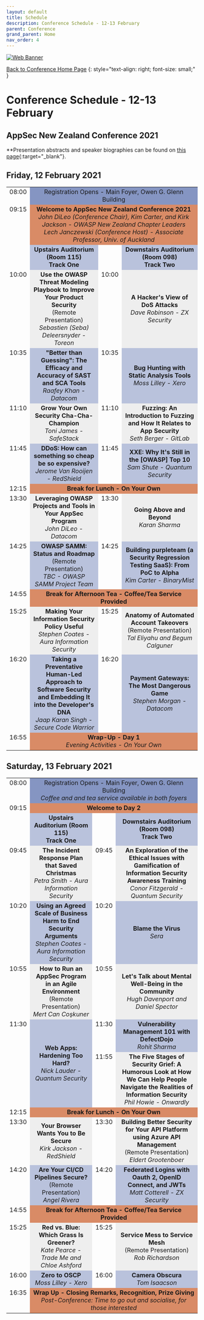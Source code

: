 ```yaml
---
layout: default
title: Schedule
description: Conference Schedule - 12-13 February
parent: Conference
grand_parent: Home
nav_order: 4
---
```


[![Web Banner](/assets/images/AppSecNZ_Web_Banner.png)](index.md)

[Back to Conference Home Page](index.md)
{: style="text-align: right; font-size: small;" }

# Conference Schedule - 12-13 February

## AppSec New Zealand Conference 2021

**Presentation abstracts and speaker biographies can be found on [this page](speakers.md){:target="_blank"}.

## Friday, 12 February 2021

<table width="100%">
  <tr>
    <td style="vertical-align: top; text-align: right;">08:00</td>
    <td colspan="3" style="background-color: #8595C2; text-align: center;">
      Registration Opens - Main Foyer, Owen G. Glenn Building
    </td>
  </tr>
  <tr>
    <td valign="top" align="right">09:15</td>
    <td colspan="3" style="background-color: #D98B66; text-align: center;">
      <strong>Welcome to AppSec New Zealand Conference 2021</strong>
      <br />
      <em>John DiLeo (Conference Chair), Kim Carter, and Kirk Jackson - OWASP New Zealand Chapter Leaders<br />Lech Janczewski (Conference Host) - Associate Professor, Univ. of Auckland</em>
    </td>
  </tr>
  <tr>
    <td style="vertical-align: top; text-align: right;">&nbsp;</td>
    <td style="background-color: #B9C2DC; text-align: center; font-weight: bold;">
      Upstairs&nbsp;Auditorium (Room&nbsp;115)
      <br />
      Track One
    </td>
    <td style="vertical-align: top; text-align: right;">&nbsp;</td>
    <td style="background-color: #B9C2DC; text-align: center; font-weight: bold;">
      Downstairs&nbsp;Auditorium (Room&nbsp;098)
      <br />
      Track Two
    </td>
  </tr>
  <tr>
    <td style="width: 4%; vertical-align: top; text-align: right;">10:00</td>
    <td style="background-color: #EEE; text-align: center;">
      <strong>Use the OWASP Threat Modeling Playbook to Improve Your Product Security</strong><br />(Remote Presentation)
      <br />
      <em>Sebastien (Seba) Deleersnyder - Toreon</em>
    </td>
    <td style="width: 4%; vertical-align: top; text-align: right;">10:00</td>
    <td style="background-color: #EEE; text-align: center">
      <strong>A Hacker's View of DoS Attacks</strong>
      <br />
      <em>Dave Robinson - ZX Security</em>
    </td>
  </tr>
  <tr>
    <td style="vertical-align: top; text-align: right;">10:35</td>
    <td style="background-color: #B9C2DC; text-align: center">
      <strong>"Better than Guessing": The Efficacy and Accuracy of SAST and SCA Tools</strong>
      <br />
      <em>Raafey Khan - Datacom</em>
    </td>
    <td style="vertical-align: top; text-align: right;">10:35</td>
    <td style="background-color: #B9C2DC; text-align: center">
       <strong>Bug Hunting with Static Analysis Tools</strong>
      <br />
      <em>Moss Lilley - Xero</em>
    </td>
  </tr>
  <tr>
    <td style="vertical-align: top; text-align: right;">11:10</td>
    <td style="background-color: #EEE; text-align: center;">
      <strong>Grow Your Own Security Cha-Cha-Champion</strong>
      <br />
      <em>Toni James - SafeStack</em>
    </td>
    <td style="vertical-align: top; text-align: right;">11:10</td>
    <td style="background-color: #EEE; text-align: center">
      <strong>Fuzzing: An Introduction to Fuzzing and How It Relates to App Security</strong>
      <br />
      <em>Seth Berger - GitLab</em>
    </td>
  </tr>
  <tr>
    <td style="vertical-align: top; text-align: right;">11:45</td>
    <td style="background-color: #B9C2DC; text-align: center">
      <strong>DDoS: How can something so cheap be so expensive?</strong>
      <br />
      <em>Jerome Van Rooijen - RedShield</em>
    </td>
    <td style="vertical-align: top; text-align: right;">11:45</td>
    <td style="background-color: #B9C2DC; text-align: center">
      <strong>XXE: Why It's Still in the [OWASP] Top 10</strong>
      <br />
      <em>Sam Shute - Quantum Security</em>
    </td>
  </tr>
  <tr>
    <td style="vertical-align: top; text-align: right;">12:15</td>
    <td colspan="3" style="background-color: #D98B66; text-align: center; font-weight: bold;">Break for Lunch - On Your Own</td>
  </tr>
  <tr>
    <td style="vertical-align: top; text-align: right;">13:30</td>
    <td style="background-color: #EEE; text-align: center;">
      <strong>Leveraging OWASP Projects and Tools in Your AppSec Program</strong>
      <br />
      <em>John DiLeo - Datacom</em>
    </td>
    <td style="vertical-align: top; text-align: right;">13:30</td>
    <td style="background-color: #EEE; text-align: center">
      <strong>Going Above and Beyond</strong>
      <br />
      <em>Karan Sharma</em>
    </td>
  </tr>
  <tr>
    <td style="vertical-align: top; text-align: right;">14:25</td>
    <td style="background-color: #B9C2DC; text-align: center">
      <strong>OWASP SAMM: Status and Roadmap</strong><br />(Remote Presentation)
      <br />
      <em>TBC - OWASP SAMM Project Team</em>
    </td>
    <td style="vertical-align: top; text-align: right;">14:25</td>
    <td style="background-color: #B9C2DC; text-align: center">
      <strong>Building purpleteam (a Security Regression Testing SaaS): From PoC to Alpha</strong>
      <br />
      <em>Kim Carter - BinaryMist</em>
    </td>
  </tr>
  <tr>
    <td style="vertical-align: top; text-align: right;">14:55</td>
    <td colspan="3" style="background-color: #D98B66; text-align: center; font-weight: bold;">Break for Afternoon Tea - Coffee/Tea Service Provided</td>
  </tr>
  <tr>
    <td style="vertical-align: top; text-align: right;">15:25</td>
    <td style="background-color: #EEE; text-align: center;">
      <strong>Making Your Information Security Policy Useful</strong>
      <br />
      <em>Stephen Coates - Aura Information Security</em>
    </td>
    <td style="vertical-align: top; text-align: right;">15:25</td>
    <td style="background-color: #EEE; text-align: center">
      <strong>Anatomy of Automated Account Takeovers</strong><br />(Remote Presentation)
      <br />
      <em>Tal Eliyahu and Begum Calguner</em>
    </td>
  </tr>
  <tr>
    <td style="vertical-align: top; text-align: right;">16:20</td>
    <td style="background-color: #B9C2DC; text-align: center">
      <strong>Taking a Preventative Human-Led Approach to Software Security and Embedding It into the Developer's DNA</strong>
      <br />
      <em>Jaap Karan Singh - Secure Code Warrior</em>
    </td>
    <td style="vertical-align: top; text-align: right;">16:20</td>
    <td style="background-color: #B9C2DC; text-align: center">
      <strong>Payment Gateways: The Most Dangerous Game</strong>
      <br />
      <em>Stephen Morgan - Datacom</em>
    </td>
  </tr>
  <tr>
    <td valign="top" align="right">16:55</td>
    <td colspan="3" style="background-color: #D98B66; text-align: center;">
      <strong>Wrap-Up - Day 1</strong>
      <br />
      <em>Evening Activities - On Your Own</em>
    </td>
  </tr>
</table>

## Saturday, 13 February 2021

<table width="100%">
  <tr>
    <td style="vertical-align: top; text-align: right;">08:00</td>
    <td colspan="3" style="background-color: #8595C2; text-align: center;">
      Registration Opens - Main Foyer, Owen G. Glenn Building<br />
      <em>Coffee and and tea service available in both foyers</em>
    </td>
  </tr>
  <tr>
    <td valign="top" align="right">09:15</td>
    <td colspan="3" style="background-color: #D98B66; text-align: center;">
      <strong>Welcome to Day 2</strong>
    </td>
  </tr>
  <tr>
    <td style="vertical-align: top; text-align: right;">&nbsp;</td>
    <td style="background-color: #B9C2DC; text-align: center; font-weight: bold;">
      Upstairs Auditorium (Room 115)
      <br />
      Track One
    </td>
    <td style="vertical-align: top; text-align: right;">&nbsp;</td>
    <td style="background-color: #B9C2DC; text-align: center; font-weight: bold;">
      Downstairs Auditorium (Room 098)
      <br />
      Track Two
    </td>
  </tr>
  <tr>
    <td style="width: 4%; vertical-align: top; text-align: right;">09:45</td>
    <td style="background-color: #EEE; text-align: center;">
      <strong>The Incident Response Plan that Saved Christmas</strong>
      <br />
      <em>Petra Smith - Aura Information Security</em>
    </td>
    <td style="width: 4%; vertical-align: top; text-align: right;">09:45</td>
    <td style="background-color: #EEE; text-align: center">
      <strong>An Exploration of the Ethical Issues with Gamification of Information Security Awareness Training</strong>
      <br />
      <em>Conor Fitzgerald - Quantum Security</em>
    </td>
  </tr>
  <tr>
    <td style="vertical-align: top; text-align: right;">10:20</td>
    <td style="background-color: #B9C2DC; text-align: center">
      <strong>Using an Agreed Scale of Business Harm to End Security Arguments</strong>
      <br />
      <em>Stephen Coates - Aura Information Security</em>
    </td>
    <td style="vertical-align: top; text-align: right;">10:20</td>
    <td style="background-color: #B9C2DC; text-align: center">
      <strong>Blame the Virus</strong>
      <br />
      <em>Sera</em>
    </td>
  </tr>
  <tr>
    <td style="vertical-align: top; text-align: right;">10:55</td>
    <td style="background-color: #EEE; text-align: center;">
      <strong>How to Run an AppSec Program in an Agile Environment</strong><br />(Remote Presentation)
      <br />
      <em>Mert Can Co&scedil;kuner</em>
    </td>
    <td style="vertical-align: top; text-align: right;">10:55</td>
    <td style="background-color: #EEE; text-align: center">
      <strong>Let's Talk about Mental Well-Being in the Community</strong>
      <br />
      <em>Hugh Davenport and Daniel Spector</em>
    </td>
  </tr>
  <tr>
    <td style="vertical-align: top; text-align: right;" rowspan="2">11:30</td>
    <td style="background-color: #B9C2DC; text-align: center;" rowspan="2">
      <strong>Web Apps: Hardening Too Hard?</strong>
      <br />
      <em>Nick Lauder - Quantum Security</em>
    </td>
    <td style="vertical-align: top; text-align: right;">11:30</td>
    <td style="background-color: #B9C2DC; text-align: center;">
      <strong>Vulnerability Management 101 with DefectDojo</strong>
      <br />
      <em>Rohit Sharma</em>
    </td>
  </tr>
  <tr>
    <td style="vertical-align: top; text-align: right;">11:55</td>
    <td style="background-color: #EEE; text-align: center">
      <strong>The Five Stages of Security Grief: A Humorous Look at How We Can Help People Navigate the Realities of Information Security</strong>
      <br />
      <em>Phil Howie - Onwardly</em>
    </td>
  </tr>
  <tr>
    <td style="vertical-align: top; text-align: right;">12:15</td>
    <td colspan="3" style="background-color: #D98B66; text-align: center; font-weight: bold;">Break for Lunch - On Your Own</td>
  </tr>
  <tr>
    <td style="vertical-align: top; text-align: right;">13:30</td>
    <td style="background-color: #EEE; text-align: center;">
      <strong>Your Browser Wants You to Be Secure</strong>
      <br />
      <em>Kirk Jackson - RedShield</em>
    </td>
    <td style="vertical-align: top; text-align: right;">13:30</td>
    <td style="background-color: #EEE; text-align: center">
      <strong>Building Better Security for Your API Platform using Azure API Management</strong><br />(Remote Presentation)
      <br />
      <em>Eldert Grootenboer</em>
    </td>
  </tr>
  <tr>
    <td style="vertical-align: top; text-align: right;">14:20</td>
    <td style="background-color: #B9C2DC; text-align: center">
      <strong>Are Your CI/CD Pipelines Secure?</strong><br />(Remote Presentation)
      <br />
      <em>Angel Rivera</em>
    </td>
    <td style="vertical-align: top; text-align: right;">14:20</td>
    <td style="background-color: #B9C2DC; text-align: center">
      <strong>Federated Logins with Oauth 2, OpenID Connect, and JWTs</strong>
      <br />
      <em>Matt Cotterell - ZX Security</em>
    </td>
  </tr>
  <tr>
    <td style="vertical-align: top; text-align: right;">14:55</td>
    <td colspan="3" style="background-color: #D98B66; text-align: center; font-weight: bold;">Break for Afternoon Tea - Coffee/Tea Service Provided</td>
  </tr>
  <tr>
    <td style="vertical-align: top; text-align: right;">15:25</td>
    <td style="background-color: #EEE; text-align: center;">
      <strong>Red vs. Blue: Which Grass Is Greener?</strong>
      <br />
      <em>Kate Pearce - Trade Me and Chloe Ashford</em>
    </td>
    <td style="vertical-align: top; text-align: right;">15:25</td>
    <td style="background-color: #EEE; text-align: center">
      <strong>Service Mess to Service Mesh</strong><br />(Remote Presentation)
      <br />
      <em>Rob Richardson</em>
    </td>
  </tr>
  <tr>
    <td style="vertical-align: top; text-align: right;">16:00</td>
    <td style="background-color: #B9C2DC; text-align: center">
      <strong>Zero to OSCP</strong>
      <br />
      <em>Moss Lilley - Xero</em>
    </td>
    <td style="vertical-align: top; text-align: right;">16:00</td>
    <td style="background-color: #B9C2DC; text-align: center">
      <strong>Camera Obscura</strong>
      <br />
      <em>Tom Isaacson</em>
    </td>
  </tr>
  <tr>
    <td valign="top" align="right">16:35</td>
    <td colspan="3" style="background-color: #D98B66; text-align: center;">
      <strong>Wrap Up - Closing Remarks, Recognition, Prize Giving</strong>
      <br />
      <em>Post-Conference: Time to go out and socialise, for those interested</em>
    </td>
  </tr>
</table>
